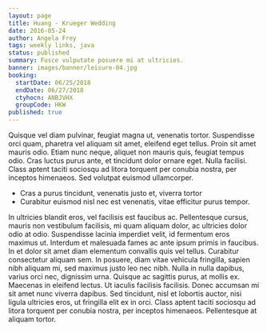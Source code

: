 ```yaml
---
layout: page
title: Huang - Krueger Wedding
date: 2016-05-24
author: Angela Frey
tags: weekly links, java
status: published
summary: Fusce vulputate posuere mi at ultricies.
banner: images/banner/leisure-04.jpg
booking:
  startDate: 06/25/2018
  endDate: 06/27/2018
  ctyhocn: ANBJVHX
  groupCode: HKW
published: true
---
```

Quisque vel diam pulvinar, feugiat magna ut, venenatis tortor. Suspendisse orci quam, pharetra vel aliquam sit amet, eleifend eget tellus. Proin sit amet mauris odio. Etiam nunc neque, aliquet non mauris quis, feugiat tempus odio. Cras luctus purus ante, et tincidunt dolor ornare eget. Nulla facilisi. Class aptent taciti sociosqu ad litora torquent per conubia nostra, per inceptos himenaeos. Sed volutpat euismod ullamcorper.

* Cras a purus tincidunt, venenatis justo et, viverra tortor
* Curabitur euismod nisl nec est venenatis, vitae efficitur purus tempor.

In ultricies blandit eros, vel facilisis est faucibus ac. Pellentesque cursus, mauris non vestibulum facilisis, mi quam aliquam dolor, ac ultricies dolor odio at odio. Suspendisse lacinia imperdiet velit, id fermentum eros maximus ut. Interdum et malesuada fames ac ante ipsum primis in faucibus. In et dolor sit amet diam elementum convallis quis vel tellus. Curabitur consectetur aliquam sem. In posuere, diam vitae vehicula fringilla, sapien nibh aliquam mi, sed maximus justo leo nec nibh. Nulla in nulla dapibus, varius orci nec, dignissim urna. Quisque ac sagittis purus, at mollis ex. Maecenas in eleifend lectus. Ut iaculis facilisis facilisis. Donec accumsan mi sit amet nunc viverra dapibus. Sed tincidunt, nisl et lobortis auctor, nisi ligula ultricies eros, ut fringilla elit ex in orci. Class aptent taciti sociosqu ad litora torquent per conubia nostra, per inceptos himenaeos. Pellentesque at aliquam tortor.
